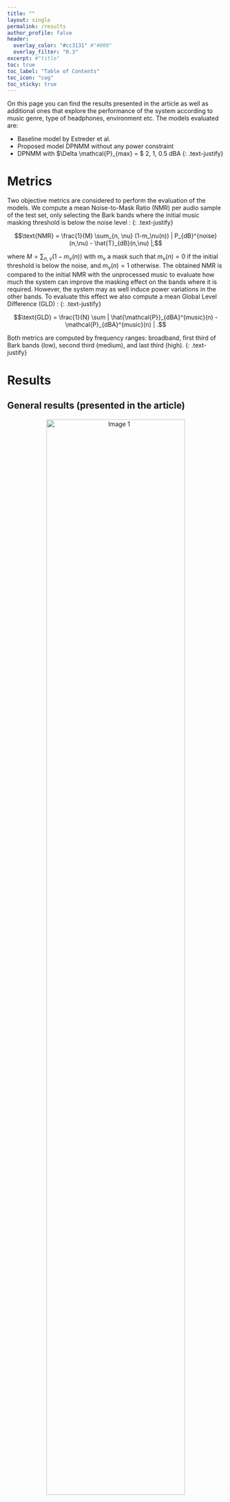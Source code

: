 ```yaml
---
title: ""
layout: single
permalink: /results
author_profile: false
header:
  overlay_color: "#cc3131" #"#000"
  overlay_filter: "0.3"
excerpt: #"title"
toc: true
toc_label: "Table of Contents"
toc_icon: "cog"
toc_sticky: true
---
```


On this page you can find the results presented in the article as well as additional ones that explore the performance of the system according to music genre, type of headphones, environment etc. The models evaluated are:
- Baseline model by Estreder et al.
- Proposed model DPNMM without any power constraint
- DPNMM with $\Delta \mathcal{P}_{max} = $ 2, 1, 0.5 dBA
{: .text-justify}

# Metrics

Two objective metrics are considered to perform the evaluation of the models. We compute a mean Noise-to-Mask Ratio (NMR) per audio sample of the test set, only selecting the Bark bands where the initial music masking threshold is below the noise level :
{: .text-justify}

$$\text{NMR} = \frac{1}{M} \sum_{n, \nu} (1-m_\nu(n)) | P_{dB}^{noise}(n,\nu) - \hat{T}_{dB}(n,\nu) |,$$

where $M = \sum_{n, \nu} (1-m_\nu(n))$ with $m_\nu$ a mask such that $m_\nu(n) = 0$ if the initial threshold is below the noise, and $m_\nu(n) = 1$ otherwise. The obtained NMR is compared to the initial NMR with the unprocessed music to evaluate how much the system can improve the masking effect on the bands where it is required. However, the system may as well induce power variations in the other bands. To evaluate this effect we also compute a mean Global Level Difference (GLD) : 
{: .text-justify}

$$\text{GLD} = \frac{1}{N} \sum | \hat{\mathcal{P}}_{dBA}^{music}(n) - \mathcal{P}_{dBA}^{music}(n) | .$$

Both metrics are computed by frequency ranges: broadband, first third of Bark bands (low), second third (medium), and last third (high). 
{: .text-justify}

# Results

## General results (presented in the article)

<html lang="fr">
<head>
    <meta charset="UTF-8">
    <meta name="viewport" content="width=device-width, initial-scale=1.0">
    <title></title>
    <style>
        /* Conteneur pour centrer les images */
        .image-container {
            text-align: center; /* Centre le contenu à l'intérieur du conteneur */
        }
        /* Style des images */
        .image-container img {
            display: block; /* Affiche les images comme des éléments de bloc */
            margin: 20px auto; /* Centre les images horizontalement avec une marge automatique */
            width: 80%; /* Définit la largeur des images à 80% du conteneur parent */
            max-width: 800px; /* Optionnel : limite la largeur maximale des images */
            height: auto; /* Maintient le ratio d'aspect des images */
        }
    </style>
</head>
<body>
    <div class="image-container">
        <!-- Les images à afficher côte à côte -->
        <img src="figures/nmr-1.png" alt="Image 1">
        <img src="figures/gld-1.png" alt="Image 2">
    </div>
</body>
</html>

In terms of NMR, all three versions of PDNMM outperform Estreder's model on the broadband metric statistically significantly, except DPNMM with $\Delta \mathcal{P}_{max} = $ 0.5 dBA. 



The version of the neural model without any power constraint performs the best compared to the baseline (p-value = $7 \cdot 10^{-8}$). 
Applying a power constraint results in a decrease in performance all the more important the stricter the constraint low $\Delta \mathcal{P}_{max} $ , particularly in the low-frequency range to the point of becoming less performant than Estreder's PEQ. This outcome is expected, given the relatively low weight of high frequencies in the power measurement. 
When the power constraint is strict, the low and mid frequencies are more significantly affected. This trend is confirmed when examining the GLD. Without a power constraint, the neural model achieves excellent NMR performance by significantly amplifying the musical signal compared to Estreder's model. Adding the power constraint has then a clear beneficial effect on the GLD measure, thus achieving significantly better results compared to the baseline model, except at high frequencies where the model is less affected by the constraint. 
In particular, both neural models with constraints $\Delta \mathcal{P}_{max} = $ 2, 1 dBA achieve a better NMR than Estreder's model (p-value of $10^{-6}$ and 0.01) and a better broadband GLD (p-value of 1.5 $\cdot 10^{-4}$ and 3.3 $\cdot 10^{-9}$).
<!-- {: .text-justify} -->

## Earbuds impact

The noises in the test set are filtered with the frequency responses of 3 models of earbuds to reproduce their respective passive attenuations : 
- Bose headphones QuietComfort
- Sony earbuds WF-1000XM4 with sound isolating sleeves
- Apple Airpods with smooth tips
{: .text-justify}

![image-center](figures/earbuds_fr.png){: .align-center}

The Bose and Sony headphones act as low-pass filters while the Airpods have a much flatter effect.
{: .text-justify}

### NMR

![image-center](figures/earbuds_nmr.png){: .align-center}

### GLD

![image-center](figures/earbuds_gld.png){: .align-center}

The airpods clearly reduce less the noise than the two other headphones models. Therefore the initial NMR is greater in this case and the performances for all models are reduced. This can be explained by a closer look at examples of results: the system concentrates primarily on the Bark bands where the NMR is highest (generally mid and high frequencies in the case of airpods), even if this means leaving out other bands. 
{: .text-justify}

## Environments

The noise set is composed of samples from defined environments :
- Urban
- Transportation (train / plane / boat)
- Cocktail party (restaurant / café)
- Construction site
- Beach
- Indoor office
{: .text-justify} 

### NMR

![image-center](figures/environment_nmr.png){: .align-center}

### GLD

![image-center](figures/environment_gld.png){: .align-center}

The performance obtained is broadly as expected, with poorer results in terms of both NMR and GLD in the noisiest environments (all the more so as the music level is contained in the [45, 100] dBA range).
{: .text-justify} 

## SNR

We can also view the metrics by SNR band (in dB) between unprocessed music and noise.

### NMR

![image-center](figures/snr_nmr.png){: .align-center}

### GLD

![image-center](figures/snr_gld.png){: .align-center}